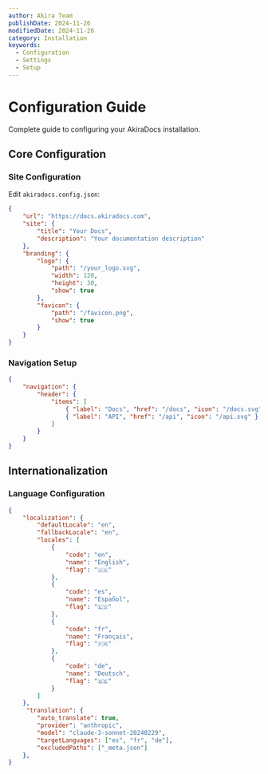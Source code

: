 ```yaml
---
author: Akira Team
publishDate: 2024-11-26
modifiedDate: 2024-11-26
category: Installation
keywords:
  - Configuration
  - Settings
  - Setup
---
```


# Configuration Guide

Complete guide to configuring your AkiraDocs installation.

## Core Configuration

### Site Configuration
Edit `akiradocs.config.json`:

```json
{
    "url": "https://docs.akiradocs.com",
    "site": {
        "title": "Your Docs",
        "description": "Your documentation description"
    },
    "branding": {
        "logo": {
            "path": "/your_logo.svg",
            "width": 120,
            "height": 30,
            "show": true
        },
        "favicon": {
            "path": "/favicon.png",
            "show": true
        }
    }
}
```

### Navigation Setup
```json
{
    "navigation": {
        "header": {
            "items": [
                { "label": "Docs", "href": "/docs", "icon": "/docs.svg" },
                { "label": "API", "href": "/api", "icon": "/api.svg" }
            ]
        }
    }
}
```

## Internationalization

### Language Configuration
```json
{
    "localization": {
        "defaultLocale": "en",
        "fallbackLocale": "en",
        "locales": [
            {
                "code": "en",
                "name": "English",
                "flag": "🇺🇸"
            },
            {
                "code": "es",
                "name": "Español",
                "flag": "🇪🇸"
            },
            {
                "code": "fr",
                "name": "Français",
                "flag": "🇫🇷"
            },
            {
                "code": "de",
                "name": "Deutsch",
                "flag": "🇩🇪"
            }
        ]
    },
     "translation": {
        "auto_translate": true,
        "provider": "anthropic",
        "model": "claude-3-sonnet-20240229",
        "targetLanguages": ["es", "fr", "de"],
        "excludedPaths": ["_meta.json"]
    },
}
```

